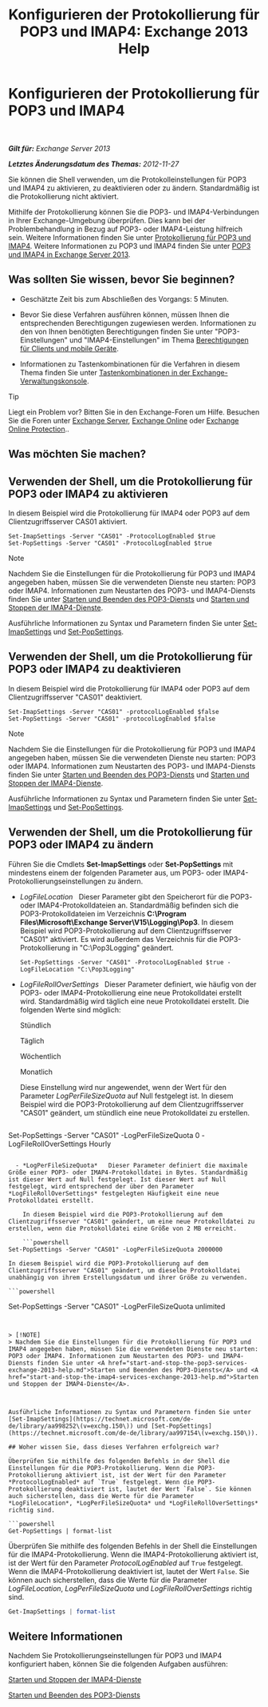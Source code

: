 ﻿---
title: 'Konfigurieren der Protokollierung für POP3 und IMAP4: Exchange 2013 Help'
TOCTitle: Konfigurieren der Protokollierung für POP3 und IMAP4
ms:assetid: 451b337b-cb6b-4460-8687-be0b19c469bc
ms:mtpsurl: https://technet.microsoft.com/de-de/library/Aa997690(v=EXCHG.150)
ms:contentKeyID: 50554808
ms.date: 04/24/2018
mtps_version: v=EXCHG.150
ms.translationtype: HT
---

# Konfigurieren der Protokollierung für POP3 und IMAP4

 

_**Gilt für:** Exchange Server 2013_

_**Letztes Änderungsdatum des Themas:** 2012-11-27_

Sie können die Shell verwenden, um die Protokolleinstellungen für POP3 und IMAP4 zu aktivieren, zu deaktivieren oder zu ändern. Standardmäßig ist die Protokollierung nicht aktiviert.

Mithilfe der Protokollierung können Sie die POP3- und IMAP4-Verbindungen in Ihrer Exchange-Umgebung überprüfen. Dies kann bei der Problembehandlung in Bezug auf POP3- oder IMAP4-Leistung hilfreich sein. Weitere Informationen finden Sie unter [Protokollierung für POP3 und IMAP4](protocol-logging-for-pop3-and-imap4-exchange-2013-help.md). Weitere Informationen zu POP3 und IMAP4 finden Sie unter [POP3 und IMAP4 in Exchange Server 2013](pop3-and-imap4-in-exchange-server-2013-exchange-2013-help.md).

## Was sollten Sie wissen, bevor Sie beginnen?

  - Geschätzte Zeit bis zum Abschließen des Vorgangs: 5 Minuten.

  - Bevor Sie diese Verfahren ausführen können, müssen Ihnen die entsprechenden Berechtigungen zugewiesen werden. Informationen zu den von Ihnen benötigten Berechtigungen finden Sie unter "POP3-Einstellungen" und "IMAP4-Einstellungen" im Thema [Berechtigungen für Clients und mobile Geräte](clients-and-mobile-devices-permissions-exchange-2013-help.md).

  - Informationen zu Tastenkombinationen für die Verfahren in diesem Thema finden Sie unter [Tastenkombinationen in der Exchange-Verwaltungskonsole](keyboard-shortcuts-in-the-exchange-admin-center-exchange-online-protection-help.md).


> [!TIP]
> Liegt ein Problem vor? Bitten Sie in den Exchange-Foren um Hilfe. Besuchen Sie die Foren unter <A href="https://go.microsoft.com/fwlink/p/?linkid=60612">Exchange Server</A>, <A href="https://go.microsoft.com/fwlink/p/?linkid=267542">Exchange Online</A> oder <A href="https://go.microsoft.com/fwlink/p/?linkid=285351">Exchange Online Protection</A>..



## Was möchten Sie machen?

## Verwenden der Shell, um die Protokollierung für POP3 oder IMAP4 zu aktivieren

In diesem Beispiel wird die Protokollierung für IMAP4 oder POP3 auf dem Clientzugriffsserver CAS01 aktiviert.

    Set-ImapSettings -Server "CAS01" -ProtocolLogEnabled $true
    Set-PopSettings -Server "CAS01" -ProtocolLogEnabled $true


> [!NOTE]
> Nachdem Sie die Einstellungen für die Protokollierung für POP3 und IMAP4 angegeben haben, müssen Sie die verwendeten Dienste neu starten: POP3 oder IMAP4. Informationen zum Neustarten des POP3- und IMAP4-Diensts finden Sie unter <A href="start-and-stop-the-pop3-services-exchange-2013-help.md">Starten und Beenden des POP3-Diensts</A> und <A href="start-and-stop-the-imap4-services-exchange-2013-help.md">Starten und Stoppen der IMAP4-Dienste</A>.



Ausführliche Informationen zu Syntax und Parametern finden Sie unter [Set-ImapSettings](https://technet.microsoft.com/de-de/library/aa998252\(v=exchg.150\)) und [Set-PopSettings](https://technet.microsoft.com/de-de/library/aa997154\(v=exchg.150\)).

## Verwenden der Shell, um die Protokollierung für POP3 oder IMAP4 zu deaktivieren

In diesem Beispiel wird die Protokollierung für IMAP4 oder POP3 auf dem Clientzugriffsserver "CAS01" deaktiviert.

    Set-ImapSettings -Server "CAS01" -protocolLogEnabled $false
    Set-PopSettings -Server "CAS01" -protocolLogEnabled $false


> [!NOTE]
> Nachdem Sie die Einstellungen für die Protokollierung für POP3 und IMAP4 angegeben haben, müssen Sie die verwendeten Dienste neu starten: POP3 oder IMAP4. Informationen zum Neustarten des POP3- und IMAP4-Diensts finden Sie unter <A href="start-and-stop-the-pop3-services-exchange-2013-help.md">Starten und Beenden des POP3-Diensts</A> und <A href="start-and-stop-the-imap4-services-exchange-2013-help.md">Starten und Stoppen der IMAP4-Dienste</A>.



Ausführliche Informationen zu Syntax und Parametern finden Sie unter [Set-ImapSettings](https://technet.microsoft.com/de-de/library/aa998252\(v=exchg.150\)) und [Set-PopSettings](https://technet.microsoft.com/de-de/library/aa997154\(v=exchg.150\)).

## Verwenden der Shell, um die Protokollierung für POP3 oder IMAP4 zu ändern

Führen Sie die Cmdlets **Set-ImapSettings** oder **Set-PopSettings** mit mindestens einem der folgenden Parameter aus, um POP3- oder IMAP4-Protokollierungseinstellungen zu ändern.

  - *LogFileLocation*   Dieser Parameter gibt den Speicherort für die POP3- oder IMAP4-Protokolldateien an. Standardmäßig befinden sich die POP3-Protokolldateien im Verzeichnis **C:\\Program Files\\Microsoft\\Exchange Server\\V15\\Logging\\Pop3**. In diesem Beispiel wird POP3-Protokollierung auf dem Clientzugriffsserver "CAS01" aktiviert. Es wird außerdem das Verzeichnis für die POP3-Protokollierung in "C:\\Pop3Logging" geändert.
    
        Set-PopSettings -Server "CAS01" -ProtocolLogEnabled $true -LogFileLocation "C:\Pop3Logging"

  - *LogFileRollOverSettings*   Dieser Parameter definiert, wie häufig von der POP3- oder IMAP4-Protokollierung eine neue Protokolldatei erstellt wird. Standardmäßig wird täglich eine neue Protokolldatei erstellt. Die folgenden Werte sind möglich:
    
    Stündlich
    
    Täglich
    
    Wöchentlich
    
    Monatlich
    
    Diese Einstellung wird nur angewendet, wenn der Wert für den Parameter *LogPerFileSizeQuota* auf Null festgelegt ist. In diesem Beispiel wird die POP3-Protokollierung auf dem Clientzugriffsserver "CAS01" geändert, um stündlich eine neue Protokolldatei zu erstellen.
    
    ```powershell
Set-PopSettings -Server "CAS01" -LogPerFileSizeQuota 0 -LogFileRollOverSettings Hourly
```

  - *LogPerFileSizeQuota*   Dieser Parameter definiert die maximale Größe einer POP3- oder IMAP4-Protokolldatei in Bytes. Standardmäßig ist dieser Wert auf Null festgelegt. Ist dieser Wert auf Null festgelegt, wird entsprechend der über den Parameter *LogFileRollOverSettings* festgelegten Häufigkeit eine neue Protokolldatei erstellt.
    
    In diesem Beispiel wird die POP3-Protokollierung auf dem Clientzugriffsserver "CAS01" geändert, um eine neue Protokolldatei zu erstellen, wenn die Protokolldatei eine Größe von 2 MB erreicht.
    
    ```powershell
Set-PopSettings -Server "CAS01" -LogPerFileSizeQuota 2000000
```
    
    In diesem Beispiel wird die POP3-Protokollierung auf dem Clientzugriffsserver "CAS01" geändert, um dieselbe Protokolldatei unabhängig von ihrem Erstellungsdatum und ihrer Größe zu verwenden.
    
    ```powershell
Set-PopSettings -Server "CAS01" -LogPerFileSizeQuota unlimited
```


> [!NOTE]
> Nachdem Sie die Einstellungen für die Protokollierung für POP3 und IMAP4 angegeben haben, müssen Sie die verwendeten Dienste neu starten: POP3 oder IMAP4. Informationen zum Neustarten des POP3- und IMAP4-Diensts finden Sie unter <A href="start-and-stop-the-pop3-services-exchange-2013-help.md">Starten und Beenden des POP3-Diensts</A> und <A href="start-and-stop-the-imap4-services-exchange-2013-help.md">Starten und Stoppen der IMAP4-Dienste</A>.



Ausführliche Informationen zu Syntax und Parametern finden Sie unter [Set-ImapSettings](https://technet.microsoft.com/de-de/library/aa998252\(v=exchg.150\)) und [Set-PopSettings](https://technet.microsoft.com/de-de/library/aa997154\(v=exchg.150\)).

## Woher wissen Sie, dass dieses Verfahren erfolgreich war?

Überprüfen Sie mithilfe des folgenden Befehls in der Shell die Einstellungen für die POP3-Protokollierung. Wenn die POP3-Protokollierung aktiviert ist, ist der Wert für den Parameter *ProtocolLogEnabled* auf `True` festgelegt. Wenn die POP3-Protokollierung deaktiviert ist, lautet der Wert `False`. Sie können auch sicherstellen, dass die Werte für die Parameter *LogFileLocation*, *LogPerFileSizeQuota* und *LogFileRollOverSettings* richtig sind.

```powershell
Get-PopSettings | format-list
```

Überprüfen Sie mithilfe des folgenden Befehls in der Shell die Einstellungen für die IMAP4-Protokollierung. Wenn die IMAP4-Protokollierung aktiviert ist, ist der Wert für den Parameter *ProtocolLogEnabled* auf `True` festgelegt. Wenn die IMAP4-Protokollierung deaktiviert ist, lautet der Wert `False`. Sie können auch sicherstellen, dass die Werte für die Parameter *LogFileLocation*, *LogPerFileSizeQuota* und *LogFileRollOverSettings* richtig sind.

```powershell
Get-ImapSettings | format-list
```

## Weitere Informationen

Nachdem Sie Protokollierungseinstellungen für POP3 und IMAP4 konfiguriert haben, können Sie die folgenden Aufgaben ausführen:

[Starten und Stoppen der IMAP4-Dienste](start-and-stop-the-imap4-services-exchange-2013-help.md)

[Starten und Beenden des POP3-Diensts](start-and-stop-the-pop3-services-exchange-2013-help.md)

